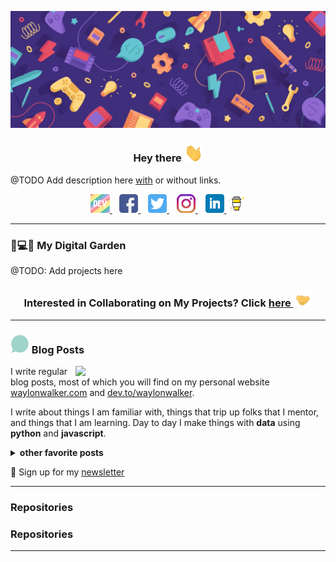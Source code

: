 <!-- [ -->

![Jitendra Header](https://raw.githubusercontent.com/JitendraSachwani/JitendraSachwani/main/assets/readme_header.jpg)

<!-- ](https://some-url.dev/) -->

<h3 align='center'>

Hey there <img src="https://raw.githubusercontent.com/JitendraSachwani/JitendraSachwani/main/assets/gifs/wave.gif" width="30px">

</h3>

@TODO Add description here [with](https://www.google.com) or without links.

<p align='center'>
    <a href="https://dev.to/">
        <img height="30" src="https://raw.githubusercontent.com/JitendraSachwani/JitendraSachwani/main/assets/icons/devTo.png">
    </a><!-- TODO -->
    &nbsp;&nbsp;
    <a href="https://www.facebook.com/jitendra.sachwani">
        <img height="30" src="https://raw.githubusercontent.com/JitendraSachwani/JitendraSachwani/main/assets/icons/facebook.png?raw=true">
    </a>
    &nbsp;&nbsp;
    <a href="https://twitter.com/_Jitendra_S">
        <img height="30" src="https://raw.githubusercontent.com/JitendraSachwani/JitendraSachwani/main/assets/icons/twitter.png?raw=true">
    </a>
    &nbsp;&nbsp;
    <a href="https://instagram.com/jitu_honorificabilitudinitas">
        <img height="30" src="https://raw.githubusercontent.com/JitendraSachwani/JitendraSachwani/main/assets/icons/instagram.png?raw=true">
    </a>
    &nbsp;&nbsp;
    <a href="https://www.linkedin.com/in/jitendra-sachwani/">
        <img height="30" src="https://raw.githubusercontent.com/JitendraSachwani/JitendraSachwani/main/assets/icons/linkedin.png?raw=true">
    </a>
    <a href="https://www.buymeacoffee.com/">
        <img height="30" src="https://raw.githubusercontent.com/JitendraSachwani/JitendraSachwani/main/assets/icons/buy-me-a-coffee.png?raw=true">
    </a><!-- TODO -->
</p>

---

### 🌱💻🌱 My Digital Garden


@TODO: Add projects here


<h3 align="center">

Interested in Collaborating on My Projects? Click <a href="https://github.com/JitendraSachwani/JitendraSachwani/blob/main/PROJECTS.md">here <img src="https://raw.githubusercontent.com/JitendraSachwani/JitendraSachwani/main/assets/gifs/handshake.gif" width="30px"> </a>

</h3>

---

### <img src="https://raw.githubusercontent.com/JitendraSachwani/JitendraSachwani/main/assets/gifs/blog.gif" width="30px"> Blog Posts

<!-- Begin All Posts -->

<!-- Begin Post -->
<!-- <div class="post" style="display:flex;"> -->

<p>
<a href="#">
    <img width="400"  align="right" src="https://waylonwalker.com/latest.png?raw=true" >
</a>
</p>

I write regular blog posts, most of which you will find on my personal website [waylonwalker.com](https://waylonwalker.com) and [dev.to/waylonwalker](https://dev.to/waylonwalker).

I write about things I am familiar with, things that trip up folks that I mentor, and things that I am learning. Day to day I make things with **data** using **python** and **javascript**.


<!-- </div> -->
<!-- !End Post -->


<!-- !End All Posts -->

<details>
 <summary><strong>other favorite posts</strong></summary>
 
 <a href="https://waylonwalker.com/blog/eight-years-cat/"><img width="400" src="https://waylonwalker.com/eight-years-cat.png?raw=true"></a>
 <a href="https://waylonwalker.com/blog/keyboard-driven-vscode/"><img width="400" src="https://waylonwalker.com/alt%20b.png?raw=true"></a>
 <a href="https://waylonwalker.com/blog/what-are-github-actions/"><img width="400" src="https://waylonwalker.com/what-are-github-actions.png?raw=true"></a>
 
</details>

<p>

💌 Sign up for my [newsletter](https://waylonwalker.com/newsletter/)

</p>

---
<h3>Repositories</h3>

### Repositories 
---

<!--
**JitendraSachwani/JitendraSachwani** is a ✨ _special_ ✨ repository because its `README.md` (this file) appears on your GitHub profile.

Here are some ideas to get you started:

- 🔭 I’m currently working on ...
- 🌱 I’m currently learning ...
- 👯 I’m looking to collaborate on ...
- 🤔 I’m looking for help with ...
- 💬 Ask me about ...
- 📫 How to reach me: ...
- 😄 Pronouns: ...
- ⚡ Fun fact: ...
-->
